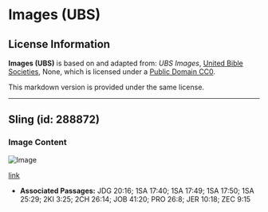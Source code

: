 # Images (UBS)

## License Information

**Images (UBS)** is based on and adapted from: _UBS Images_, [United Bible Societies](https://unitedbiblesocieties.org/), None, which is licensed under a [Public Domain CC0](https://creativecommons.org/public-domain/cc0/).

This markdown version is provided under the same license.



--------------------------------

## Sling (id: 288872)

### Image Content

![Image](https://cdn.aquifer.bible/aquifer-content/resources/Media/WEB-0379_sling.jpg)

[link](https://cdn.aquifer.bible/aquifer-content/resources/Media/WEB-0379_sling.jpg)

* **Associated Passages:** JDG 20:16; 1SA 17:40; 1SA 17:49; 1SA 17:50; 1SA 25:29; 2KI 3:25; 2CH 26:14; JOB 41:20; PRO 26:8; JER 10:18; ZEC 9:15

